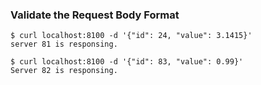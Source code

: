 ### Validate the Request Body Format

```
$ curl localhost:8100 -d '{"id": 24, "value": 3.1415}'
server 81 is responsing.

$ curl localhost:8100 -d '{"id": 83, "value": 0.99}'
Server 82 is responsing.

```